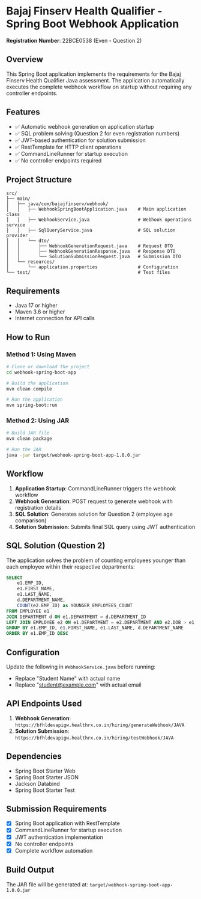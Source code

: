 # Bajaj Finserv Health Qualifier - Spring Boot Webhook Application

**Registration Number**: 22BCE0538 (Even - Question 2)

## Overview
This Spring Boot application implements the requirements for the Bajaj Finserv Health Qualifier Java assessment. The application automatically executes the complete webhook workflow on startup without requiring any controller endpoints.

## Features
- ✅ Automatic webhook generation on application startup
- ✅ SQL problem solving (Question 2 for even registration numbers)
- ✅ JWT-based authentication for solution submission
- ✅ RestTemplate for HTTP client operations
- ✅ CommandLineRunner for startup execution
- ✅ No controller endpoints required

## Project Structure
```
src/
├── main/
│   ├── java/com/bajajfinserv/webhook/
│   │   ├── WebhookSpringBootApplication.java    # Main application class
│   │   ├── WebhookService.java                  # Webhook operations service
│   │   ├── SqlQueryService.java                 # SQL solution provider
│   │   └── dto/
│   │       ├── WebhookGenerationRequest.java    # Request DTO
│   │       ├── WebhookGenerationResponse.java   # Response DTO
│   │       └── SolutionSubmissionRequest.java   # Submission DTO
│   └── resources/
│       └── application.properties               # Configuration
└── test/                                        # Test files
```

## Requirements
- Java 17 or higher
- Maven 3.6 or higher
- Internet connection for API calls

## How to Run

### Method 1: Using Maven
```bash
# Clone or download the project
cd webhook-spring-boot-app

# Build the application
mvn clean compile

# Run the application
mvn spring-boot:run
```

### Method 2: Using JAR
```bash
# Build JAR file
mvn clean package

# Run the JAR
java -jar target/webhook-spring-boot-app-1.0.0.jar
```

## Workflow
1. **Application Startup**: CommandLineRunner triggers the webhook workflow
2. **Webhook Generation**: POST request to generate webhook with registration details
3. **SQL Solution**: Generates solution for Question 2 (employee age comparison)
4. **Solution Submission**: Submits final SQL query using JWT authentication

## SQL Solution (Question 2)
The application solves the problem of counting employees younger than each employee within their respective departments:

```sql
SELECT 
    e1.EMP_ID,
    e1.FIRST_NAME,
    e1.LAST_NAME,
    d.DEPARTMENT_NAME,
    COUNT(e2.EMP_ID) as YOUNGER_EMPLOYEES_COUNT
FROM EMPLOYEE e1
JOIN DEPARTMENT d ON e1.DEPARTMENT = d.DEPARTMENT_ID
LEFT JOIN EMPLOYEE e2 ON e1.DEPARTMENT = e2.DEPARTMENT AND e2.DOB > e1.DOB
GROUP BY e1.EMP_ID, e1.FIRST_NAME, e1.LAST_NAME, d.DEPARTMENT_NAME
ORDER BY e1.EMP_ID DESC
```

## Configuration
Update the following in `WebhookService.java` before running:
- Replace "Student Name" with actual name
- Replace "student@example.com" with actual email

## API Endpoints Used
1. **Webhook Generation**: `https://bfhldevapigw.healthrx.co.in/hiring/generateWebhook/JAVA`
2. **Solution Submission**: `https://bfhldevapigw.healthrx.co.in/hiring/testWebhook/JAVA`

## Dependencies
- Spring Boot Starter Web
- Spring Boot Starter JSON
- Jackson Databind
- Spring Boot Starter Test

## Submission Requirements
- [x] Spring Boot application with RestTemplate
- [x] CommandLineRunner for startup execution
- [x] JWT authentication implementation
- [x] No controller endpoints
- [x] Complete workflow automation

## Build Output
The JAR file will be generated at: `target/webhook-spring-boot-app-1.0.0.jar`
